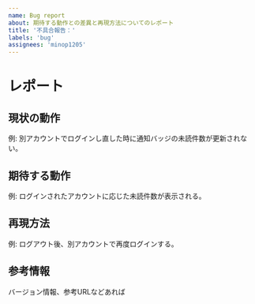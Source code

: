 ```yaml
---
name: Bug report
about: 期待する動作との差異と再現方法についてのレポート
title: '不具合報告：'
labels: 'bug'
assignees: 'minop1205'
---
```

# レポート

## 現状の動作
例: 別アカウントでログインし直した時に通知バッジの未読件数が更新されない。

## 期待する動作
例: ログインされたアカウントに応じた未読件数が表示される。

## 再現方法
例: ログアウト後、別アカウントで再度ログインする。

## 参考情報
バージョン情報、参考URLなどあれば
